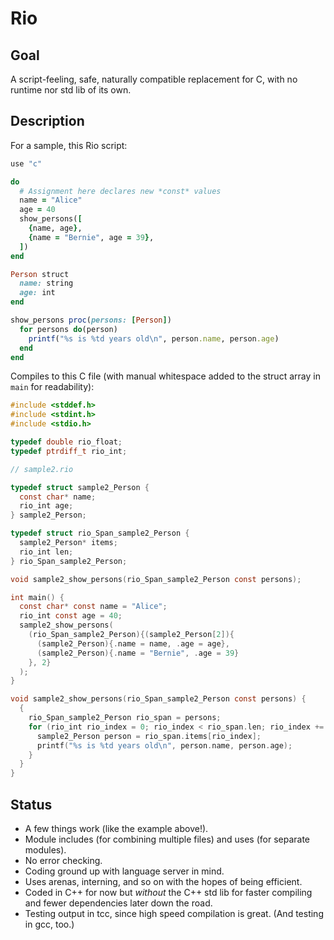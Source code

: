 # Rio

## Goal

A script-feeling, safe, naturally compatible replacement for C, with no runtime nor std lib of its own.

## Description

For a sample, this Rio script:

```ruby
use "c"

do
  # Assignment here declares new *const* values
  name = "Alice"
  age = 40
  show_persons([
    {name, age},
    {name = "Bernie", age = 39},
  ])
end

Person struct
  name: string
  age: int
end

show_persons proc(persons: [Person])
  for persons do(person)
    printf("%s is %td years old\n", person.name, person.age)
  end
end
```

Compiles to this C file (with manual whitespace added to the struct array in `main` for readability):

```c
#include <stddef.h>
#include <stdint.h>
#include <stdio.h>

typedef double rio_float;
typedef ptrdiff_t rio_int;

// sample2.rio

typedef struct sample2_Person {
  const char* name;
  rio_int age;
} sample2_Person;

typedef struct rio_Span_sample2_Person {
  sample2_Person* items;
  rio_int len;
} rio_Span_sample2_Person;

void sample2_show_persons(rio_Span_sample2_Person const persons);

int main() {
  const char* const name = "Alice";
  rio_int const age = 40;
  sample2_show_persons(
    (rio_Span_sample2_Person){(sample2_Person[2]){
      (sample2_Person){.name = name, .age = age},
      (sample2_Person){.name = "Bernie", .age = 39}
    }, 2}
  );
}

void sample2_show_persons(rio_Span_sample2_Person const persons) {
  {
    rio_Span_sample2_Person rio_span = persons;
    for (rio_int rio_index = 0; rio_index < rio_span.len; rio_index += 1) {
      sample2_Person person = rio_span.items[rio_index];
      printf("%s is %td years old\n", person.name, person.age);
    }
  }
}
```

## Status

- A few things work (like the example above!).
- Module includes (for combining multiple files) and uses (for separate modules).
- No error checking.
- Coding ground up with language server in mind.
- Uses arenas, interning, and so on with the hopes of being efficient.
- Coded in C++ for now but *without* the C++ std lib for faster compiling and fewer dependencies later down the road.
- Testing output in tcc, since high speed compilation is great. (And testing in gcc, too.)
